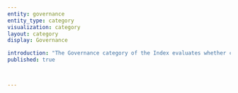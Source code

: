 ```yaml
---
entity: governance
entity_type: category
visualization: category
layout: category
display: Governance

introduction: "The Governance category of the Index evaluates whether companies demonstrate that it has governance processes in place to ensure that it respects the human rights to freedom of expression and privacy. Both rights are part of the <a href=\"http://www.un.org/en/universal-declaration-human-rights\" target=\"_blank\">Universal Declaration of Human Rights</a> and are enshrined in the <a href=\"http://www.ohchr.org/en/professionalinterest/pages/ccpr.aspx\" target=\"_blank\">International Covenant on Civil and Political Rights</a>. They apply online as well as offline. In order for a company to perform well in this section, the company’s disclosure should at least follow, and ideally surpass, the <a href=\"http://www.ohchr.org/Documents/Publications/GuidingPrinciplesBusinessHR_EN.pdf\" target=\"_blank\">UN Guiding Principles on Business and Human Rights</a> and other industry-specific human rights standards focused on freedom of expression and privacy such as the <a href=\"https://globalnetworkinitiative.org/principles/index.php\" target=\"_blank\">Global Network Initiative.</a>"
published: true



---
```

